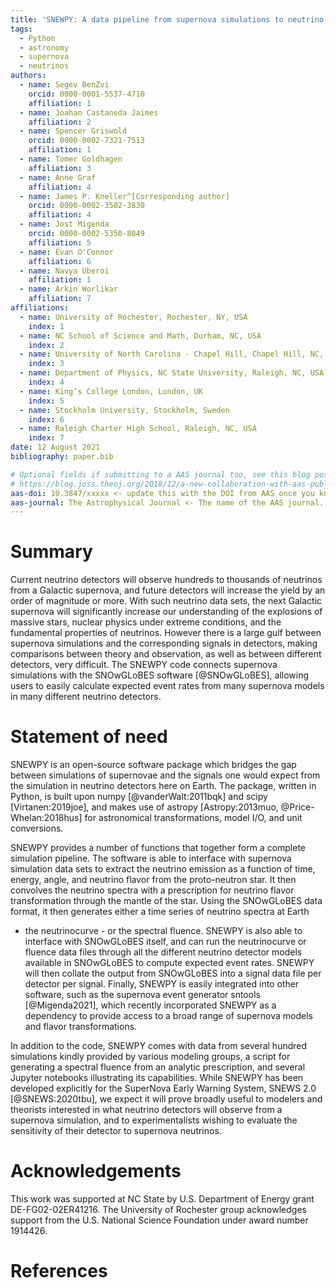 ```yaml
---
title: 'SNEWPY: A data pipeline from supernova simulations to neutrino signals'
tags:
  - Python
  - astronomy
  - supernova
  - neutrinos
authors:
  - name: Segev BenZvi
    orcid: 0000-0001-5537-4710
    affiliation: 1
  - name: Joahan Castaneda Jaimes
    affiliation: 2
  - name: Spencer Griswold
    orcid: 0000-0002-7321-7513
    affiliation: 1
  - name: Tomer Goldhagen
    affiliation: 3
  - name: Anne Graf
    affiliation: 4
  - name: James P. Kneller^[Corresponding author]
    orcid: 0000-0002-3502-3830
    affiliation: 4
  - name: Jost Migenda
    orcid: 0000-0002-5350-8049
    affiliation: 5
  - name: Evan O'Connor
    affiliation: 6
  - name: Navya Uberoi
    affiliation: 1
  - name: Arkin Worlikar
    affiliation: 7
affiliations:
  - name: University of Rochester, Rochester, NY, USA
    index: 1
  - name: NC School of Science and Math, Durham, NC, USA
    index: 2
  - name: University of North Carolina - Chapel Hill, Chapel Hill, NC, USA
    index: 3
  - name: Department of Physics, NC State University, Raleigh, NC, USA
    index: 4
  - name: King’s College London, London, UK
    index: 5
  - name: Stockholm University, Stockholm, Sweden
    index: 6
  - name: Raleigh Charter High School, Raleigh, NC, USA
    index: 7
date: 12 August 2021
bibliography: paper.bib

# Optional fields if submitting to a AAS journal too, see this blog post:
# https://blog.joss.theoj.org/2018/12/a-new-collaboration-with-aas-publishing
aas-doi: 10.3847/xxxxx <- update this with the DOI from AAS once you know it.
aas-journal: The Astrophysical Journal <- The name of the AAS journal.
---
```



# Summary

Current neutrino detectors will observe hundreds to thousands of neutrinos
from a Galactic supernova, and future detectors will increase the yield by
an order of magnitude or more. With such neutrino data sets, the next
Galactic supernova will significantly increase our understanding of the
explosions of massive stars, nuclear physics under extreme conditions, and
the fundamental properties of neutrinos. However there is a large gulf
between supernova simulations and the corresponding signals in detectors,
making comparisons between theory and observation, as well as between
different detectors, very difficult. The SNEWPY code connects supernova
simulations with the SNOwGLoBES software [@SNOwGLoBES], allowing users to
easily calculate expected event rates from many supernova models in many
different neutrino detectors. 

# Statement of need

SNEWPY is an open-source software package which bridges the gap between
simulations of supernovae and the signals one would expect from the
simulation in neutrino detectors here on Earth. The package, written in
Python, is built upon numpy [@vanderWalt:2011bqk] and scipy
[Virtanen:2019joe], and makes use of astropy [Astropy:2013muo,
@Price-Whelan:2018hus] for astronomical transformations, model I/O, and unit
conversions.

SNEWPY provides a number of functions that together form a complete
simulation pipeline.  The software is able to interface with supernova
simulation data sets to extract the neutrino emission as a function of time,
energy, angle, and neutrino flavor from the proto-neutron star. It then
convolves the neutrino spectra with a prescription for neutrino flavor
transformation through the mantle of the star. Using the SNOwGLoBES data
format, it then generates either a time series of neutrino spectra at Earth
- the neutrinocurve - or the spectral fluence. SNEWPY is also able to
interface with SNOwGLoBES itself, and can run the neutrinocurve or fluence
data files through all the different neutrino detector models available in
SNOwGLoBES to compute expected event rates.  SNEWPY will then collate the
output from SNOwGLoBES into a signal data file per detector per signal.
Finally, SNEWPY is easily integrated into other software, such as the
supernova event generator sntools [@Migenda2021], which recently
incorporated SNEWPY as a dependency to provide access to a broad range of
supernova models and flavor transformations.

In addition to the code, SNEWPY comes with data from several hundred
simulations kindly provided by various modeling groups, a script for
generating a spectral fluence from an analytic prescription, and several
Jupyter notebooks illustrating its capabilities. While SNEWPY has been
developed explicitly for the SuperNova Early Warning System, SNEWS 2.0
[@SNEWS:2020tbu], we expect it will prove broadly useful to modelers and
theorists interested in what neutrino detectors will observe from a
supernova simulation, and to experimentalists wishing to evaluate the
sensitivity of their detector to supernova neutrinos. 

# Acknowledgements

This work was supported at NC State by U.S. Department of Energy grant
DE-FG02-02ER41216. The University of Rochester group acknowledges support
from the U.S. National Science Foundation under award number 1914426.

# References
